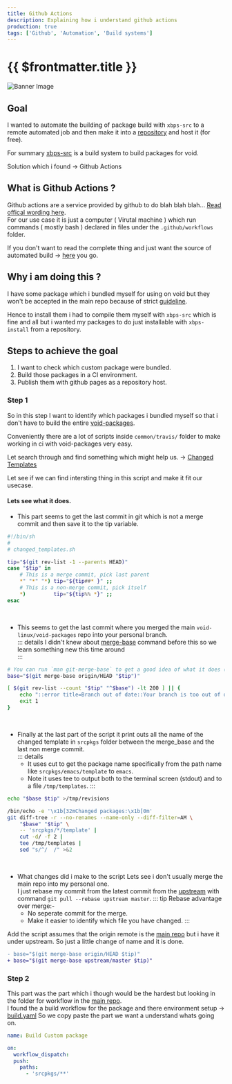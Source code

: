 ```yaml
---
title: Github Actions
description: Explaining how i understand github actions
production: true
tags: ['Github', 'Automation', 'Build systems']
---
```


# {{ $frontmatter.title }}
![Banner Image](/Linux-Blog/github-actions-void.png)
## Goal
I wanted to automate the building of package build with `xbps-src` to a remote automated job and then make it into a [repository](https://docs.voidlinux.org/xbps/repositories/custom.html) and host it (for free).
  
For summary [xbps-src](https://github.com/void-linux/void-packages) is a build system to build packages for void.

Solution which i found -> Github Actions

## What is Github Actions ?
Github actions are a service provided by github to do blah blah blah... [Read offical wording here](https://docs.github.com/actions).  
For our use case it is just a computer ( Virutal machine ) which run commands ( mostly bash ) declared in files under the `.github/workflows` folder.

If you don't want to read the complete thing and just want the source of automated build -> [here](https://github.com/aadi58002/void-packages/blob/master/.github/workflows/custom.yaml) you go.

## Why i am doing this ?
I have some package which i bundled myself for using on void but they won't be accepted in the main repo because of strict [guideline](https://github.com/void-linux/void-packages/blob/master/CONTRIBUTING.md#package-requirements).

Hence to install them i had to compile them myself with `xbps-src` which is fine and all but i wanted my packages to do just installable with `xbps-install` from a repository. 

## Steps to achieve the goal
1. I want to check which custom package were bundled.
2. Build those packages in a CI environment.
3. Publish them with github pages as a repository host.

### Step 1
So in this step I want to identify which packages i bundled myself so that i don't have to build the entire [void-packages](https://github.com/void-linux/void-packages/tree/master/srcpkgs).

Conveniently there are a lot of scripts inside `common/travis/` folder to make working in ci with void-packages very easy.

Let search through and find something which might help us. -> [Changed Templates](https://github.com/void-linux/void-packages/blob/master/common/travis/changed_templates.sh)

Let see if we can find intersting thing in this script and make it fit our usecase.

#### Lets see what it does.
- This part seems to get the last commit in git which is not a merge commit and then save it to the tip variable.
```sh
#!/bin/sh
#
# changed_templates.sh

tip="$(git rev-list -1 --parents HEAD)"
case "$tip" in
	# This is a merge commit, pick last parent
	*" "*" "*) tip="${tip##* }" ;;
	# This is a non-merge commit, pick itself
	*)         tip="${tip%% *}" ;;
esac
```
<br/>

- This seems to get the last commit where you merged the main `void-linux/void-packages` repo into your personal branch.  
  ::: details
  I didn't knew about [merge-base](https://linux.die.net/man/1/git-merge-base) command before this so we learn something new this time around  
  :::
```sh
# You can run `man git-merge-base` to get a good idea of what it does ( it also has some diagrams )
base="$(git merge-base origin/HEAD "$tip")"

[ $(git rev-list --count "$tip" "^$base") -lt 200 ] || {
	echo "::error title=Branch out of date::Your branch is too out of date. Please rebase on upstream and force-push."
	exit 1
}
```
<br/>

- Finally at the last part of the script it print outs all the name of the changed template in `srcpkgs` folder between the merge_base and the last non merge commit.  
  ::: details
  - It uses cut to get the package name specifically from the path name like `srcpkgs/emacs/template` to `emacs`.
  - Note it uses tee to output both to the terminal screen (stdout) and to a file `/tmp/templates`.
  :::

```sh
echo "$base $tip" >/tmp/revisions

/bin/echo -e '\x1b[32mChanged packages:\x1b[0m'
git diff-tree -r --no-renames --name-only --diff-filter=AM \
	"$base" "$tip" \
	-- 'srcpkgs/*/template' |
	cut -d/ -f 2 |
	tee /tmp/templates |
	sed "s/^/  /" >&2
```
<br/>

- What changes did i make to the script
  Lets see i don't usually merge the main repo into my personal one.  
  I just rebase my commit from the latest commit from the [upstream](https://github.com/void-linux/void-packages) with command `git pull --rebase upstream master`.
  ::: tip
  Rebase advantage over merge:-
  - No seperate commit for the merge.
  - Make it easier to identify which file you have changed.
  :::

Add the script assumes that the origin remote is the [main repo](https://github.com/void-linux/void-packages) but i have it under upstream.
So just a little change of name and it is done.
```diff
- base="$(git merge-base origin/HEAD $tip)"
+ base="$(git merge-base upstream/master $tip)"
```

### Step 2
This part was the part which i though would be the hardest but looking in the folder for workflow in the [main repo](https://github.com/void-linux/void-packages).  
I found the a build workflow for the package and there environment setup -> [build.yaml](https://github.com/void-linux/void-packages/blob/master/.github/workflows/build.yaml)
So we copy paste the part we want a understand whats going on.
```yaml
name: Build Custom package

on:
  workflow_dispatch:
  push:
    paths:
      - 'srcpkgs/**'
```
